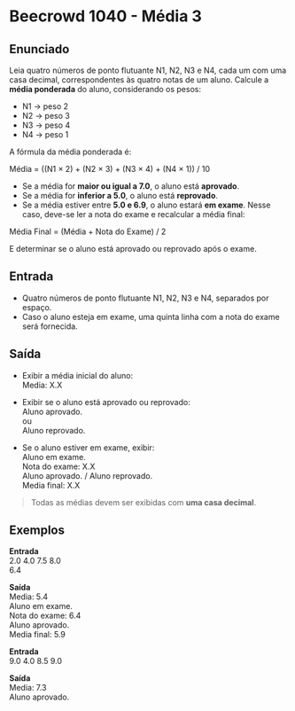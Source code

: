 # Beecrowd 1040 - Média 3

## Enunciado

Leia quatro números de ponto flutuante N1, N2, N3 e N4, cada um com uma casa decimal, correspondentes às quatro notas de um aluno. Calcule a **média ponderada** do aluno, considerando os pesos:

- N1 → peso 2  
- N2 → peso 3  
- N3 → peso 4  
- N4 → peso 1  

A fórmula da média ponderada é:

Média = ((N1 × 2) + (N2 × 3) + (N3 × 4) + (N4 × 1)) / 10

- Se a média for **maior ou igual a 7.0**, o aluno está **aprovado**.  
- Se a média for **inferior a 5.0**, o aluno está **reprovado**.  
- Se a média estiver entre **5.0 e 6.9**, o aluno estará **em exame**. Nesse caso, deve-se ler a nota do exame e recalcular a média final:

Média Final = (Média + Nota do Exame) / 2

E determinar se o aluno está aprovado ou reprovado após o exame.

## Entrada

- Quatro números de ponto flutuante N1, N2, N3 e N4, separados por espaço.  
- Caso o aluno esteja em exame, uma quinta linha com a nota do exame será fornecida.

## Saída

- Exibir a média inicial do aluno:  
Media: X.X

- Exibir se o aluno está aprovado ou reprovado:  
Aluno aprovado.  
ou  
Aluno reprovado.

- Se o aluno estiver em exame, exibir:  
Aluno em exame.  
Nota do exame: X.X  
Aluno aprovado. / Aluno reprovado.  
Media final: X.X

> Todas as médias devem ser exibidas com **uma casa decimal**.

## Exemplos

**Entrada**  
2.0 4.0 7.5 8.0  
6.4

**Saída**  
Media: 5.4  
Aluno em exame.  
Nota do exame: 6.4  
Aluno aprovado.  
Media final: 5.9

**Entrada**  
9.0 4.0 8.5 9.0

**Saída**  
Media: 7.3  
Aluno aprovado.
